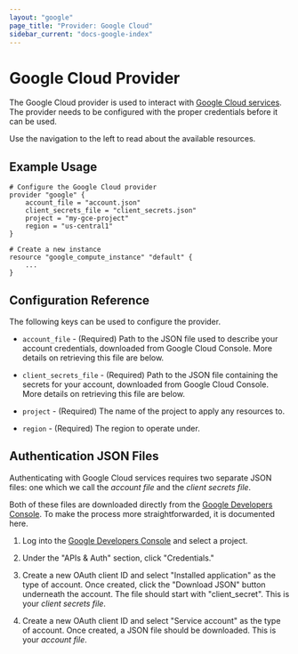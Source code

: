 ```yaml
---
layout: "google"
page_title: "Provider: Google Cloud"
sidebar_current: "docs-google-index"
---
```


# Google Cloud Provider

The Google Cloud provider is used to interact with
[Google Cloud services](https://cloud.google.com/). The provider needs
to be configured with the proper credentials before it can be used.

Use the navigation to the left to read about the available resources.

## Example Usage

```
# Configure the Google Cloud provider
provider "google" {
    account_file = "account.json"
    client_secrets_file = "client_secrets.json"
    project = "my-gce-project"
    region = "us-central1"
}

# Create a new instance
resource "google_compute_instance" "default" {
    ...
}
```

## Configuration Reference

The following keys can be used to configure the provider.

* `account_file` - (Required) Path to the JSON file used to describe
  your account credentials, downloaded from Google Cloud Console. More
  details on retrieving this file are below.

* `client_secrets_file` - (Required) Path to the JSON file containing
  the secrets for your account, downloaded from Google Cloud Console.
  More details on retrieving this file are below.

* `project` - (Required) The name of the project to apply any resources to.

* `region` - (Required) The region to operate under.

## Authentication JSON Files

Authenticating with Google Cloud services requires two separate JSON
files: one which we call the _account file_ and the _client secrets file_.

Both of these files are downloaded directly from the
[Google Developers Console](https://console.developers.google.com). To make
the process more straightforwarded, it is documented here.

1. Log into the [Google Developers Console](https://console.developers.google.com)
   and select a project.

2. Under the "APIs & Auth" section, click "Credentials."

3. Create a new OAuth client ID and select "Installed application" as the
   type of account. Once created, click the "Download JSON" button underneath
   the account. The file should start with "client\_secret". This is your _client
   secrets file_.

4. Create a new OAuth client ID and select "Service account" as the type
   of account. Once created, a JSON file should be downloaded. This is your
   _account file_.
